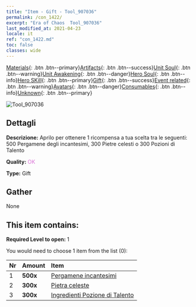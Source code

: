 ```yaml
---
title: "Item - Gift - Tool_907036"
permalink: /con_1422/
excerpt: "Era of Chaos  Tool_907036"
last_modified_at: 2021-04-23
locale: it
ref: "con_1422.md"
toc: false
classes: wide
---
```

 [Materials](/ItemsIT/){: .btn .btn--primary}[Artifacts](/ItemsIT/Artifacts/){: .btn .btn--success}[Unit Soul](/ItemsIT/UnitSoul/){: .btn .btn--warning}[Unit Awakening](/ItemsIT/UnitAwakening/){: .btn .btn--danger}[Hero Soul](/ItemsIT/HeroSoul/){: .btn .btn--info}[Hero SKill](/ItemsIT/HeroSkill/){: .btn .btn--primary}[Gift](/ItemsIT/Gift/){: .btn .btn--success}[Event related](/ItemsIT/Events/){: .btn .btn--warning}[Avatars](/ItemsIT/Avatars/){: .btn .btn--danger}[Consumables](/ItemsIT/Consumables/){: .btn .btn--info}[Unknown](/ItemsIT/Unknown/){: .btn .btn--primary}

 ![Tool_907036](/images/t/i_907036.png)

## Dettagli
 **Descrizione:** Aprilo per ottenere 1 ricompensa a tua scelta tra le seguenti: 500 Pergamene degli incantesimi, 300 Pietre celesti o 300 Pozioni di Talento

 **Quality:** <span style="color: #DA70D6">OK</span>

 **Type:** Gift

## Gather

  None

## This item contains:

 **Required Level to open:** 1

 You would need to choose 1 item from the list (0):

  | Nr | Amount |     Item    |
  |:---|:-------|:------------|
  | 1 |  **500x** | [Pergamene incantesimi](/ItemsIT/con_694/) |  | 
  | 2 |  **300x** | [Pietra celeste](/ItemsIT/art_188/) |  | 
  | 3 |  **300x** | [Ingredienti Pozione di Talento](/ItemsIT/con_1120/) |  | 

